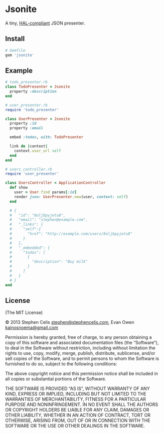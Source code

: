# Jsonite

A tiny, [HAL-compliant][1] JSON presenter.

[1]: http://tools.ietf.org/html/draft-kelly-json-hal-05

## Install

``` rb
# Gemfile
gem 'jsonite'
```

## Example

``` rb
# todo_presenter.rb
class TodoPresenter < Jsonite
  property :description
end
```

``` rb
# user_presenter.rb
require 'todo_presenter'

class UserPresenter < Jsonite
  property :id
  property :email

  embed :todos, with: TodoPresenter

  link do |context|
    context.user_url self
  end
end
```

``` rb
# users_controller.rb
require 'user_presenter'

class UsersController < ApplicationController
  def show
    user = User.find params[:id]
    render json: UserPresenter.new(user, context: self)
  end

  # {
  #   "id": "8oljbpyjetu8",
  #   "email": "stephen@example.com",
  #   "_links": {
  #     "self":{
  #       "href": "http://example.com/users/8oljbpyjetu8"
  #     }
  #   },
  #   "_embedded": {
  #     "todos": [
  #       {
  #         "description": "Buy milk"
  #       }
  #     ]
  #   }
  # }
end
```

## License

(The MIT License)

© 2013 Stephen Celis <stephen@stephencelis.com>, Evan Owen <kainosnoema@gmail.com>

Permission is hereby granted, free of charge, to any person obtaining a copy
of this software and associated documentation files (the “Software”), to deal
in the Software without restriction, including without limitation the rights
to use, copy, modify, merge, publish, distribute, sublicense, and/or sell
copies of the Software, and to permit persons to whom the Software is
furnished to do so, subject to the following conditions:

The above copyright notice and this permission notice shall be included in all
copies or substantial portions of the Software.

THE SOFTWARE IS PROVIDED “AS IS”, WITHOUT WARRANTY OF ANY KIND, EXPRESS OR
IMPLIED, INCLUDING BUT NOT LIMITED TO THE WARRANTIES OF MERCHANTABILITY,
FITNESS FOR A PARTICULAR PURPOSE AND NONINFRINGEMENT. IN NO EVENT SHALL THE
AUTHORS OR COPYRIGHT HOLDERS BE LIABLE FOR ANY CLAIM, DAMAGES OR OTHER
LIABILITY, WHETHER IN AN ACTION OF CONTRACT, TORT OR OTHERWISE, ARISING FROM,
OUT OF OR IN CONNECTION WITH THE SOFTWARE OR THE USE OR OTHER DEALINGS IN THE
SOFTWARE.

